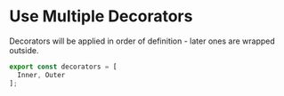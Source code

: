 
# Use Multiple Decorators

Decorators will be applied in order of definition - later ones are wrapped outside.

```js
export const decorators = [
  Inner, Outer
];
```
